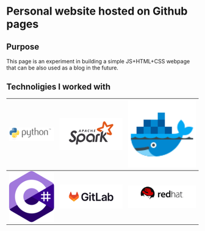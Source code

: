 # Personal website hosted on Github pages

## Purpose

This page is an experiment in building a simple JS+HTML+CSS webpage that can be also used as a blog in the future. 

## Technoligies I worked with
|  <img src="sources/python.svg" style="width:20em;"> | <img src="sources/apache-spark.svg" style="width:20em;">  | <img src="sources/docker.svg" style="width:20em;">  |
|---|---|---|
|  <img src="sources/c-sharp.svg" style="width:16em;"> | <img src="sources/gitlab.svg" style="width:28em;">  | <img src="sources/redhat.svg" style="width:30em;">  |
